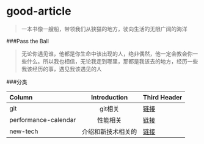 # good-article

> 一本书像一艘船，带领我们从狭獈的地方，驶向生活的无限广阔的海洋

###Pass the Ball

> 无论你遇见谁，他都是你生命中该出现的人，绝非偶然，他一定会教会你一些什么。所以我也相信，无论我走到哪里，那都是我该去的地方，经历一些我该经历的事，遇见我该遇见的人

###分类

Column | Introduction | Third Header
:------------ | :-------------: | ------------
git | git相关  | [链接](https://github.com/jjvein/good-article/tree/master/git)
performance-calendar | 性能相关 | [链接](https://github.com/jjvein/good-article/tree/master/performance-calendar)
new-tech | 介绍和新技术相关的 | [链接](https://github.com/jjvein/good-article/tree/master/new-tech)

